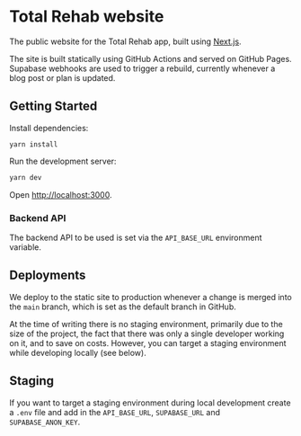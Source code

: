 # Total Rehab website

The public website for the Total Rehab app, built using [Next.js](https://nextjs.org/docs).

The site is built statically using GitHub Actions and served on GitHub Pages.
Supabase webhooks are used to trigger a rebuild, currently whenever a blog post
or plan is updated.

## Getting Started

Install dependencies:

```text
yarn install
```

Run the development server:

```bash
yarn dev
```

Open [http://localhost:3000](http://localhost:3000).

### Backend API

The backend API to be used is set via the `API_BASE_URL` environment variable.

## Deployments

We deploy to the static site to production whenever a change is merged into the
`main` branch, which is set as the default branch in GitHub.

At the time of writing there is no staging environment, primarily due to the
size of the project, the fact that there was only a single developer working
on it, and to save on costs. However, you can target a staging environment while
developing locally (see below).

## Staging

If you want to target a staging environment during local development create a
`.env` file and add in the `API_BASE_URL`, `SUPABASE_URL` and `SUPABASE_ANON_KEY`.
